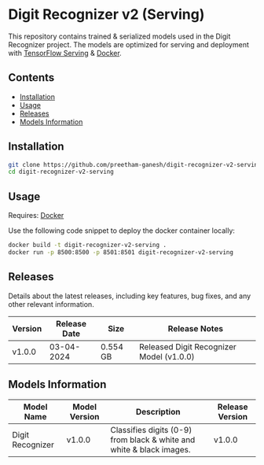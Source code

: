 # Digit Recognizer v2 (Serving)

This repository contains trained & serialized models used in the Digit Recognizer project. The models are optimized for serving and deployment with [TensorFlow Serving](https://www.tensorflow.org/tfx/guide/serving) & [Docker](https://www.docker.com).

## Contents

- [Installation](https://github.com/preetham-ganesh/digit-recognizer-v2-serving#installation)
- [Usage](https://github.com/preetham-ganesh/digit-recognizer-v2-serving#usage)
- [Releases](https://github.com/preetham-ganesh/digit-recognizer-v2-serving#releases)
- [Models Information](https://github.com/preetham-ganesh/digit-recognizer-v2-serving#models-information)

## Installation

```bash
git clone https://github.com/preetham-ganesh/digit-recognizer-v2-serving
cd digit-recognizer-v2-serving
```

## Usage

Requires: [Docker](https://www.docker.com)

Use the following code snippet to deploy the docker container locally:

```bash
docker build -t digit-recognizer-v2-serving .
docker run -p 8500:8500 -p 8501:8501 digit-recognizer-v2-serving
```

## Releases

Details about the latest releases, including key features, bug fixes, and any other relevant information.

| Version | Release Date | Size     | Release Notes                            |
| ------- | ------------ | -------- | ---------------------------------------- |
| v1.0.0  | 03-04-2024   | 0.554 GB | Released Digit Recognizer Model (v1.0.0) |

## Models Information

| Model Name       | Model Version | Description                                                          | Release Version |
| ---------------- | ------------- | -------------------------------------------------------------------- | --------------- |
| Digit Recognizer | v1.0.0        | Classifies digits (0-9) from black & white and white & black images. | v1.0.0          |

